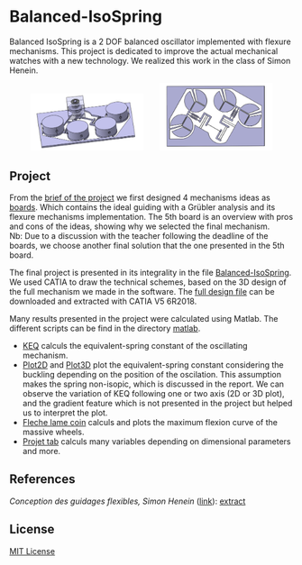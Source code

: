 # Balanced-IsoSpring
Balanced IsoSpring is a 2 DOF balanced oscillator implemented with flexure mechanisms. This project is dedicated to improve the actual mechanical watches with a new technology. We realized this work in the class of Simon Henein.

<p align="center" style="margin:auto">
  <img src="img/isospring-all.jpeg" width=40% height=40%>
  &nbsp; &nbsp; &nbsp;
  <img src="img/isospring-montage.jpeg" width=40% height=40%>
</p>

## Project
From the [brief of the project](projectbrief.pdf) we first designed 4 mechanisms ideas as [boards](planches). Which contains the ideal guiding with a Grübler analysis and its flexure mechanisms implementation. The 5th board is an overview with pros and cons of the ideas, showing why we selected the final mechanism.  
Nb: Due to a discussion with the teacher following the deadline of the boards, we choose another final solution that the one presented in the 5th board.

The final project is presented in its integrality in the file [Balanced-IsoSpring](Balanced-IsoSpring.pdf). We used CATIA to draw the technical schemes, based on the 3D design of the full mechanism we made in the software. The [full design file](IsoSpring-CATIA.stp) can be downloaded and extracted with CATIA V5 6R2018.

Many results presented in the project were calculated using Matlab. The different scripts can be find in the directory [matlab](matlab).  
- [KEQ](matlab/KEQ.m) calculs the equivalent-spring constant of the oscillating mechanism.
- [Plot2D](matlab/Plot2D.m) and [Plot3D](matlab/Plot3D.m) plot the equivalent-spring constant considering the buckling depending on the position of the oscilation. This assumption makes the spring non-isopic, which is discussed in the report. We can observe the variation of KEQ following one or two axis (2D or 3D plot), and the gradient feature which is not presented in the project but helped us to interpret the plot.
- [Fleche lame coin](matlab/fleche_lame_coin.m) calculs and plots the maximum flexion curve of the massive wheels.
- [Projet tab](matlab/projet_tab.m) calculs many variables depending on dimensional parameters and more.

## References
*Conception des guidages flexibles, Simon Henein* ([link](https://www.epflpress.org/product/666/9782889143368/conception-des-guidages-flexibles)): [extract](SimonHenein-extract.pdf)

## License
[MIT License](LICENSE)
